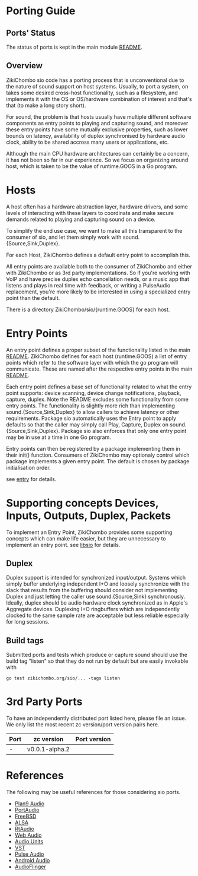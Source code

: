 # Porting Guide

## Ports' Status
The status of ports is kept in the main module [README](README.md).

## Overview
ZikiChombo sio code has a porting process that is unconventional due to the
nature of sound support on host systems.  Usually, to port a system, on takes some
desired cross-host functionality, such as a filesystem, and implements it with
the OS or OS/hardware combination of interest and that's that (to make a long
story short).

For sound, the problem is that hosts usually have multiple different software
components as entry points to playing and capturing sound, and moreover these
entry points have some mutually exclusive properties, such as lower bounds on
latency, availability of duplex synchronised by hardware audio clock, ability
to be shared accross many users or applications, etc.

Although the main CPU hardware architectures can certainly be a concern, it has
not been so far in our experience.  So we focus on organizing around host,
which is taken to be the value of runtime.GOOS in a Go program.

# Hosts
A host often has a hardware abstraction layer, hardware drivers, and some
levels of interacting with these layers to coordinate and make secure demands
related to playing and capturing sound on a device.

To simplify the end use case, we want to make all this transparent to the
consumer of sio, and let them simply work with sound.{Source,Sink,Duplex}.

For each Host, ZikiChombo defines a default entry point to accomplish this.

All entry points are available both to the consumer of ZikiChombo and either
with ZikiChombo or as 3rd party implementations.  So if you're working with
VoIP and have precise duplex echo cancellation needs, or a music app that
listens and plays in real time with feedback, or writing a PulseAudio
replacement, you're more likely to be interested in using a specialized entry
point than the default.

There is a directory ZikiChombo/sio/{runtime.GOOS} for each host. 

# Entry Points
An entry point defines a proper subset of the functionality listed in the main
[README](README.md).  ZikiChombo defines for each host (runtime.GOOS) a list of
entry points which refer to the software layer with which the go program will
communicate.  These are named after the respective entry points in the main
[README](README.md).

Each entry point defines a base set of functionality related to what the entry
point supports:  device scanning, device change notifications, playback,
capture, duplex.  Note the README excludes some functionality from some
entry points.  The functionality is slightly more rich than implementing
sound.{Source,Sink,Duplex} to allow callers to achieve latency or other 
requirements.  Package sio automatically uses the Entry point to apply
defaults so that the caller may simply call Play, Capture, Duplex on 
sound.{Source,Sink,Duplex}.  Package sio also enforces that only one 
entry point may be in use at a time in one Go program.

Entry points can then be registered by a package implementing them in
their init() function.  Consumers of ZikiChombo may optionaly control which 
package implements a given entry point. The default is chosen by 
package initialisation order.

see [entry](http://godoc.org/zikichombo.org/sio/entry) for details.


# Supporting concepts Devices, Inputs, Outputs, Duplex, Packets
To implement an Entry Point, ZikiChombo provides some 
supporting concepts which can make life easier, but they are 
unnecessary to implement an entry point.  see [libsio](http://godoc.org/zikichombo.org/sio/libsio)
for details.

## Duplex
Duplex support is intended for synchronized input/output.  Systems which simply
buffer underlying independent I+O and loosely synchronize with the slack that
results from the buffering should consider not implementing Duplex and just
letting the caller use sound.{Source,Sink} synchronously.  Ideally, duplex
should be audio hardware clock synchronized as in Apple's Aggregate devices.
Duplexing I+O ringbuffers which are independently clocked to the same sample
rate are acceptable but less reliable especially for long sessions.

## Build tags
Submitted ports and tests which produce or capture sound should
use the build tag "listen" so that they do not run by default
but are easily invokable with 

```
go test zikichombo.org/sio/... -tags listen
```


# 3rd Party Ports
To have an independently distributed port listed here, please file an issue.
We only list the most recent zc version/port version pairs here.

| Port | zc version | Port version |
-------|------------|--------------|
|  -   |  v0.0.1-alpha.2 |         |    vX.Y.Z         |


# References
The following may be useful references for those considering sio ports.
* [Plan9 Audio](http://man.cat-v.org/plan_9/3/audio)
* [PortAudio](http://portaudio.com)
* [FreeBSD](https://www.freebsd.org/doc/handbook/sound-setup.html)
* [ALSA](https://www.alsa-project.org/main/index.php/Main_Page)
* [RtAudio](http://www.music.mcgill.ca/~gary/rtaudio/)
* [Web Audio](https://www.w3.org/TR/webaudio/)
* [Audio Units](https://developer.apple.com/documentation/audiounit?language=objc)
* [VST](https://www.steinberg.net/en/company/technologies/vst3.html)
* [Pulse Audio](https://en.wikipedia.org/wiki/PulseAudio)
* [Android Audio](https://source.android.com/devices/audio/terminology)
* [AudioFlinger](https://android.googlesource.com/platform/frameworks/av/+/109347d421413303eb1678dd9e2aa9d40acf89d2/services/audioflinger/AudioFlinger.cpp)

